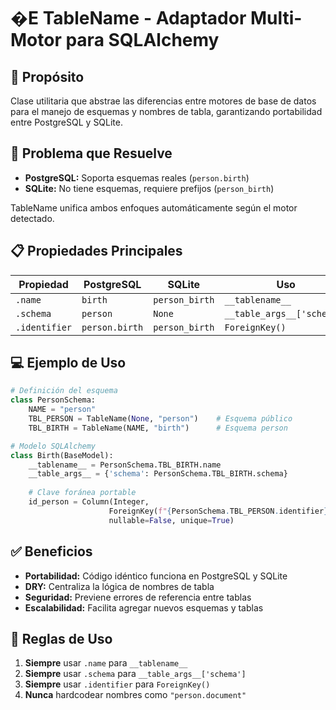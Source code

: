 # �E️ TableName - Adaptador Multi-Motor para SQLAlchemy

## 🎯 Propósito

Clase utilitaria que abstrae las diferencias entre motores de base de datos para el manejo de esquemas y nombres de tabla, garantizando portabilidad entre PostgreSQL y SQLite.

## 🔧 Problema que Resuelve

- **PostgreSQL:** Soporta esquemas reales (`person.birth`)
- **SQLite:** No tiene esquemas, requiere prefijos (`person_birth`)

TableName unifica ambos enfoques automáticamente según el motor detectado.

## 📋 Propiedades Principales

| Propiedad | PostgreSQL | SQLite | Uso |
|-----------|------------|--------|-----|
| `.name` | `birth` | `person_birth` | `__tablename__` |
| `.schema` | `person` | `None` | `__table_args__['schema']` |
| `.identifier` | `person.birth` | `person_birth` | `ForeignKey()` |

## 💻 Ejemplo de Uso

```python
# Definición del esquema
class PersonSchema:
    NAME = "person"
    TBL_PERSON = TableName(None, "person")    # Esquema público
    TBL_BIRTH = TableName(NAME, "birth")      # Esquema person

# Modelo SQLAlchemy
class Birth(BaseModel):
    __tablename__ = PersonSchema.TBL_BIRTH.name
    __table_args__ = {'schema': PersonSchema.TBL_BIRTH.schema}
    
    # Clave foránea portable
    id_person = Column(Integer, 
                      ForeignKey(f"{PersonSchema.TBL_PERSON.identifier}.id"),
                      nullable=False, unique=True)
```

## ✅ Beneficios

- **Portabilidad:** Código idéntico funciona en PostgreSQL y SQLite
- **DRY:** Centraliza la lógica de nombres de tabla
- **Seguridad:** Previene errores de referencia entre tablas
- **Escalabilidad:** Facilita agregar nuevos esquemas y tablas

## 🎯 Reglas de Uso

1. **Siempre** usar `.name` para `__tablename__`
2. **Siempre** usar `.schema` para `__table_args__['schema']`
3. **Siempre** usar `.identifier` para `ForeignKey()`
4. **Nunca** hardcodear nombres como `"person.document"`
